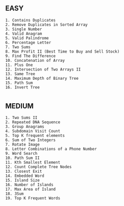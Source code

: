 ## EASY		
	1. Contains Duplicates
    2. Remove Duplicates in Sorted Array 		
	3. Single Number	
    4. Valid Anagram	
	5. Valid Palindrome		
    6. Percentage Letter
    7. Two Sums	
    8. Max Profit II (Best Time to Buy and Sell Stock)  
    9. Find The Difference
    10. Concatenation of Array
    11. Plus One
    12. Intersection of Two Arrays II
    13. Same Tree
    14. Maximum Depth of Binary Tree
    15. Path Sum
    16. Invert Tree
#
## MEDIUM
    1. Two Sums II		
    2. Repeated DNA Sequence
    3. Group Anagrams
    4. Subdomain Visit Count	
    5. Top K frequent elements
    6. Sum of Two Integers
    7. Rotate Image
    8. Letter Combinations of a Phone Number
    9. Word Search
    10. Path Sum II
    11. Kth Smallest Element
    12. Count Complete Tree Nodes
    13. Closest Exit 
    14. Embedded Word
    15. Island Size 
    16. Number of Islands
    17. Max Area of Island
    18. 3Sum
    19. Top K Frequent Words
